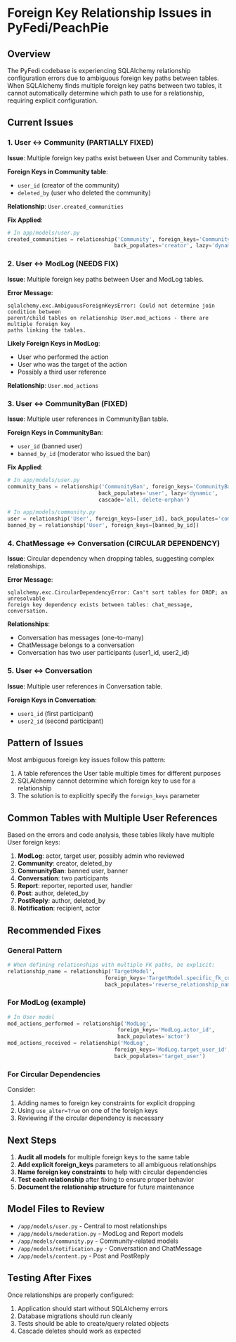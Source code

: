 # Foreign Key Relationship Issues in PyFedi/PeachPie

## Overview

The PyFedi codebase is experiencing SQLAlchemy relationship configuration errors due to ambiguous foreign key paths between tables. When SQLAlchemy finds multiple foreign key paths between two tables, it cannot automatically determine which path to use for a relationship, requiring explicit configuration.

## Current Issues

### 1. User ↔ Community (PARTIALLY FIXED)

**Issue**: Multiple foreign key paths exist between User and Community tables.

**Foreign Keys in Community table**:
- `user_id` (creator of the community)
- `deleted_by` (user who deleted the community)

**Relationship**: `User.created_communities`

**Fix Applied**:
```python
# In app/models/user.py
created_communities = relationship('Community', foreign_keys='Community.user_id',
                                  back_populates='creator', lazy='dynamic')
```

### 2. User ↔ ModLog (NEEDS FIX)

**Issue**: Multiple foreign key paths between User and ModLog tables.

**Error Message**:
```
sqlalchemy.exc.AmbiguousForeignKeysError: Could not determine join condition between 
parent/child tables on relationship User.mod_actions - there are multiple foreign key 
paths linking the tables.
```

**Likely Foreign Keys in ModLog**:
- User who performed the action
- User who was the target of the action
- Possibly a third user reference

**Relationship**: `User.mod_actions`

### 3. User ↔ CommunityBan (FIXED)

**Issue**: Multiple user references in CommunityBan table.

**Foreign Keys in CommunityBan**:
- `user_id` (banned user)
- `banned_by_id` (moderator who issued the ban)

**Fix Applied**:
```python
# In app/models/user.py
community_bans = relationship('CommunityBan', foreign_keys='CommunityBan.user_id',
                             back_populates='user', lazy='dynamic',
                             cascade='all, delete-orphan')

# In app/models/community.py
user = relationship('User', foreign_keys=[user_id], back_populates='community_bans')
banned_by = relationship('User', foreign_keys=[banned_by_id])
```

### 4. ChatMessage ↔ Conversation (CIRCULAR DEPENDENCY)

**Issue**: Circular dependency when dropping tables, suggesting complex relationships.

**Error Message**:
```
sqlalchemy.exc.CircularDependencyError: Can't sort tables for DROP; an unresolvable 
foreign key dependency exists between tables: chat_message, conversation.
```

**Relationships**:
- Conversation has messages (one-to-many)
- ChatMessage belongs to a conversation
- Conversation has two user participants (user1_id, user2_id)

### 5. User ↔ Conversation

**Issue**: Multiple user references in Conversation table.

**Foreign Keys in Conversation**:
- `user1_id` (first participant)
- `user2_id` (second participant)

## Pattern of Issues

Most ambiguous foreign key issues follow this pattern:
1. A table references the User table multiple times for different purposes
2. SQLAlchemy cannot determine which foreign key to use for a relationship
3. The solution is to explicitly specify the `foreign_keys` parameter

## Common Tables with Multiple User References

Based on the errors and code analysis, these tables likely have multiple User foreign keys:

1. **ModLog**: actor, target user, possibly admin who reviewed
2. **Community**: creator, deleted_by
3. **CommunityBan**: banned user, banner
4. **Conversation**: two participants
5. **Report**: reporter, reported user, handler
6. **Post**: author, deleted_by
7. **PostReply**: author, deleted_by
8. **Notification**: recipient, actor

## Recommended Fixes

### General Pattern
```python
# When defining relationships with multiple FK paths, be explicit:
relationship_name = relationship('TargetModel', 
                               foreign_keys='TargetModel.specific_fk_column',
                               back_populates='reverse_relationship_name')
```

### For ModLog (example)
```python
# In User model
mod_actions_performed = relationship('ModLog', 
                                   foreign_keys='ModLog.actor_id',
                                   back_populates='actor')
mod_actions_received = relationship('ModLog', 
                                  foreign_keys='ModLog.target_user_id',
                                  back_populates='target_user')
```

### For Circular Dependencies
Consider:
1. Adding names to foreign key constraints for explicit dropping
2. Using `use_alter=True` on one of the foreign keys
3. Reviewing if the circular dependency is necessary

## Next Steps

1. **Audit all models** for multiple foreign keys to the same table
2. **Add explicit foreign_keys** parameters to all ambiguous relationships
3. **Name foreign key constraints** to help with circular dependencies
4. **Test each relationship** after fixing to ensure proper behavior
5. **Document the relationship structure** for future maintenance

## Model Files to Review

- `/app/models/user.py` - Central to most relationships
- `/app/models/moderation.py` - ModLog and Report models
- `/app/models/community.py` - Community-related models
- `/app/models/notification.py` - Conversation and ChatMessage
- `/app/models/content.py` - Post and PostReply

## Testing After Fixes

Once relationships are properly configured:
1. Application should start without SQLAlchemy errors
2. Database migrations should run cleanly
3. Tests should be able to create/query related objects
4. Cascade deletes should work as expected